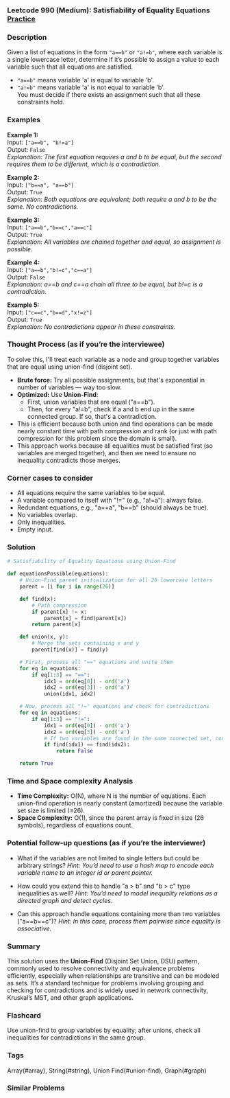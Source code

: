 ### Leetcode 990 (Medium): Satisfiability of Equality Equations [Practice](https://leetcode.com/problems/satisfiability-of-equality-equations)

### Description  
Given a list of equations in the form `"a==b"` or `"a!=b"`, where each variable is a single lowercase letter, determine if it’s possible to assign a value to each variable such that all equations are satisfied.  
- `"a==b"` means variable 'a' is equal to variable 'b'.  
- `"a!=b"` means variable 'a' is not equal to variable 'b'.  
You must decide if there exists an assignment such that all these constraints hold.

### Examples  

**Example 1:**  
Input: `["a==b", "b!=a"]`  
Output: `False`  
*Explanation: The first equation requires a and b to be equal, but the second requires them to be different, which is a contradiction.*

**Example 2:**  
Input: `["b==a", "a==b"]`  
Output: `True`  
*Explanation: Both equations are equivalent; both require a and b to be the same. No contradictions.*

**Example 3:**  
Input: `["a==b","b==c","a==c"]`  
Output: `True`  
*Explanation: All variables are chained together and equal, so assignment is possible.*

**Example 4:**  
Input: `["a==b","b!=c","c==a"]`  
Output: `False`  
*Explanation: a==b and c==a chain all three to be equal, but b!=c is a contradiction.*

**Example 5:**  
Input: `["c==c","b==d","x!=z"]`  
Output: `True`  
*Explanation: No contradictions appear in these constraints.*

### Thought Process (as if you’re the interviewee)  
To solve this, I'll treat each variable as a node and group together variables that are equal using union-find (disjoint set).  
- **Brute force:** Try all possible assignments, but that's exponential in number of variables — way too slow.  
- **Optimized:** Use **Union-Find**:  
  - First, union variables that are equal ("a==b").  
  - Then, for every "a!=b", check if a and b end up in the same connected group. If so, that's a contradiction.  
- This is efficient because both union and find operations can be made nearly constant time with path compression and rank (or just with path compression for this problem since the domain is small).  
- This approach works because all equalities must be satisfied first (so variables are merged together), and then we need to ensure no inequality contradicts those merges.

### Corner cases to consider  
- All equations require the same variables to be equal.
- A variable compared to itself with "!=" (e.g., "a!=a"): always false.
- Redundant equations, e.g., "a==a", "b==b" (should always be true).
- No variables overlap.
- Only inequalities.
- Empty input.

### Solution

```python
# Satisfiability of Equality Equations using Union-Find

def equationsPossible(equations):
    # Union-Find parent initialization for all 26 lowercase letters
    parent = [i for i in range(26)]

    def find(x):
        # Path compression
        if parent[x] != x:
            parent[x] = find(parent[x])
        return parent[x]

    def union(x, y):
        # Merge the sets containing x and y
        parent[find(x)] = find(y)

    # First, process all "==" equations and unite them
    for eq in equations:
        if eq[1:3] == "==":
            idx1 = ord(eq[0]) - ord('a')
            idx2 = ord(eq[3]) - ord('a')
            union(idx1, idx2)

    # Now, process all "!=" equations and check for contradictions
    for eq in equations:
        if eq[1:3] == "!=":
            idx1 = ord(eq[0]) - ord('a')
            idx2 = ord(eq[3]) - ord('a')
            # If two variables are found in the same connected set, contradiction
            if find(idx1) == find(idx2):
                return False

    return True
```

### Time and Space complexity Analysis  

- **Time Complexity:** O(N), where N is the number of equations. Each union-find operation is nearly constant (amortized) because the variable set size is limited (≤26).
- **Space Complexity:** O(1), since the parent array is fixed in size (26 symbols), regardless of equations count.

### Potential follow-up questions (as if you’re the interviewer)  

- What if the variables are not limited to single letters but could be arbitrary strings?
  *Hint: You’d need to use a hash map to encode each variable name to an integer id or parent pointer.*

- How could you extend this to handle "a > b" and "b > c" type inequalities as well?
  *Hint: You’d need to model inequality relations as a directed graph and detect cycles.*

- Can this approach handle equations containing more than two variables ("a==b==c")?
  *Hint: In this case, process them pairwise since equality is associative.*

### Summary
This solution uses the **Union-Find** (Disjoint Set Union, DSU) pattern, commonly used to resolve connectivity and equivalence problems efficiently, especially when relationships are transitive and can be modeled as sets. It’s a standard technique for problems involving grouping and checking for contradictions and is widely used in network connectivity, Kruskal’s MST, and other graph applications.


### Flashcard
Use union-find to group variables by equality; after unions, check all inequalities for contradictions in the same group.

### Tags
Array(#array), String(#string), Union Find(#union-find), Graph(#graph)

### Similar Problems
